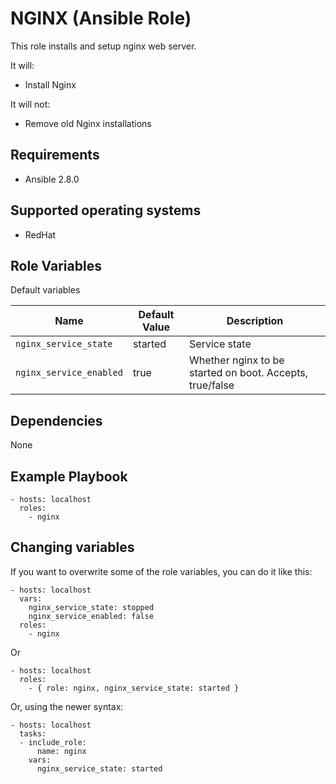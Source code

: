 NGINX (Ansible Role)
=========

This role installs and setup nginx web server.

It will:
 
 * Install Nginx
 
 
It will not:
 
 * Remove old Nginx installations


Requirements
------------

* Ansible 2.8.0


## Supported operating systems

* RedHat

Role Variables
--------------

Default variables

| Name           | Default Value | Description                         |
| -------------- | ------------- | ----------------------------------- |
| `nginx_service_state` | started | Service state |
| `nginx_service_enabled` | true | Whether nginx to be started on boot. Accepts, true/false |  


Dependencies
------------

None

## Example Playbook
```
- hosts: localhost
  roles:
    - nginx
```
## Changing variables
If you want to overwrite some of the role variables, you can do it like this:
 
```
- hosts: localhost
  vars:
    nginx_service_state: stopped
    nginx_service_enabled: false
  roles:
    - nginx
```
Or
```
- hosts: localhost
  roles:
    - { role: nginx, nginx_service_state: started }
```
Or, using the newer syntax:
```
- hosts: localhost
  tasks:
  - include_role:
      name: nginx
    vars:
      nginx_service_state: started
```